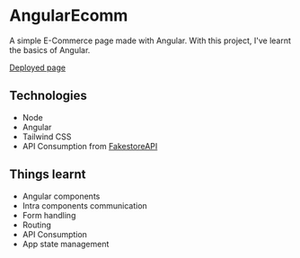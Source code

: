 # AngularEcomm
<p> A simple E-Commerce page made with Angular. With this project, I've learnt the basics of Angular. </p>
<a href="https://l-lopezmartin.github.io/Learning-Angular-Ecomm/"> Deployed page </a>

## Technologies
<ul>
  <li>Node</li>
  <li>Angular</li>
  <li>Tailwind CSS</li>
  <li>API Consumption from <a href="https://fakestoreapi.com/">FakestoreAPI</a></li>
</ul>

## Things learnt
<ul>
  <li> Angular components</li>
  <li> Intra components communication</li>
  <li> Form handling</li>
  <li> Routing</li>
  <li> API Consumption</li>
  <li> App state management</li>
</ul>
